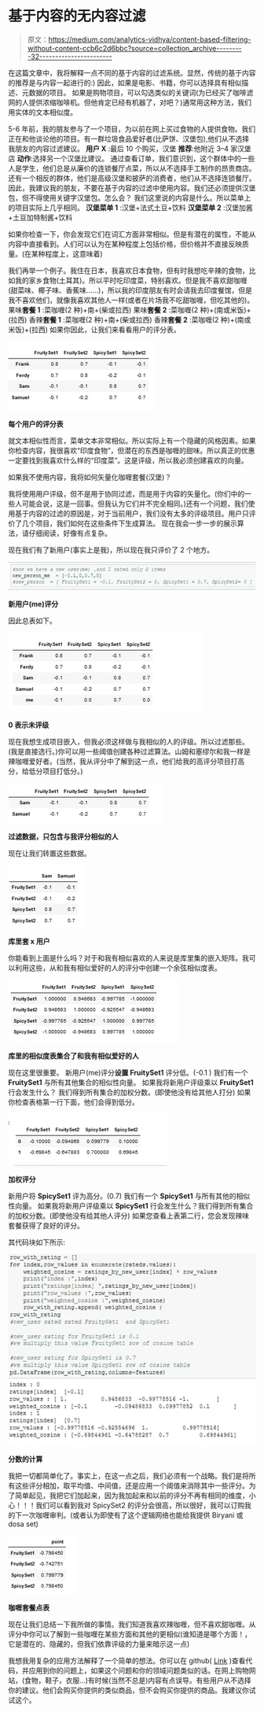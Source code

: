 # 基于内容的无内容过滤

> 原文：<https://medium.com/analytics-vidhya/content-based-filtering-without-content-ccb6c2d6bbc?source=collection_archive---------32----------------------->

在这篇文章中，我将解释一点不同的基于内容的过滤系统。显然，传统的基于内容的推荐是与内容一起进行的:)
因此，如果是电影、书籍，你可以选择具有相似描述、元数据的项目。
如果是购物项目，可以勾选类似的关键词(为已经买了咖啡滤网的人提供浓缩咖啡机。但他肯定已经有机器了，对吧？)通常用这种方法，我们用实体的文本相似度。

5-6 年前，我的朋友参与了一个项目，为以前在网上买过食物的人提供食物。我们正在和他谈论他的项目。有一群垃圾食品爱好者(比萨饼、汉堡包),他们从不选择我朋友的内容过滤建议。
**用户 X** :最后 10 个购买，汉堡
**推荐**:他附近 3–4 家汉堡店
**动作**:选择另一个汉堡比建议。
通过查看订单，我们意识到，这个群体中的一些人是学生，他们总是从廉价的连锁餐厅点菜，所以从不选择手工制作的昂贵商店。
还有一个相反的群体，他们是高级汉堡和披萨的消费者，他们从不选择连锁餐厅。因此，我建议我的朋友，不要在基于内容的过滤中使用内容。我们还必须提供汉堡包，但不得使用关键字汉堡包。怎么会？
我们这里说的内容是什么。所以菜单上的项目实际上几乎相同。
**汉堡菜单 1** :汉堡+法式土豆+饮料
**汉堡菜单 2** :汉堡加酱+土豆加特制酱+饮料

如果你检查一下，你会发现它们在词汇方面非常相似。但是有潜在的属性，不能从内容中直接看到。人们可以认为在某种程度上包括价格，但价格并不直接反映质量。(在某种程度上，这意味着)

我们再举一个例子。我住在日本，我喜欢日本食物，但有时我想吃辛辣的食物，比如我的家乡食物(土耳其)。所以平时吃印度菜，特别喜欢。但是我不喜欢甜咖喱(甜菜味、椰子味、香蕉味……)，所以我的印度朋友有时会请我去印度餐馆，但是我不喜欢他们，就像我喜欢其他人一样(或者在片场我不吃甜咖喱，但吃其他的)。
果味**套餐 1** :菜咖喱(2 种)+南+(柴或拉西)
果味**套餐 2** :菜咖喱(2 种)+(南或米饭)+(拉西)
香辣**套餐 1** :菜咖喱(2 种)+南+(柴或拉西)
香辣**套餐 2** :菜咖喱(2 种)+(南或米饭)+(拉西)
如果你因此，让我们来看看用户的评分表。

![](img/f4e52d22e4a0506f199766c5c721c97b.png)

**每个用户的评分表**

就文本相似性而言，菜单文本非常相似。所以实际上有一个隐藏的风格因素。如果你检查内容，我很喜欢“印度食物”，但潜在的东西是咖喱的甜味。所以真正的优惠一定要找到我喜欢什么样的“印度菜”。这是评级，所以我必须创建喜欢的向量。

如果我不使用内容，我将如何矢量化咖喱套餐(汉堡)？

我将使用用户评级，但不是用于协同过滤，而是用于内容的矢量化。(你们中的一些人可能会说，这是一回事。但我认为它们并不完全相同。)还有一个问题，我们使用基于内容的过滤的原因是，对于当前用户，我们没有太多的评级项目。用户只评价了几个项目，我们如何在这些条件下生成算法。
现在我会一步一步的展示算法，请仔细阅读，好像有点复杂。

现在我们有了新用户(事实上是我)，所以现在我只评价了 2 个地方。

![](img/c42b7063604ad9f9e6c15b2017e36f46.png)

**新用户(me)评分**

因此总表如下。

![](img/366e27b8006e2a3e27f0ef68f0bf7ee0.png)

**0 表示未评级**

现在我想生成项目嵌入，但我必须这样做与我相似的人的评级。所以过滤那些。(我是直接选行。)你可以用一些阈值创建各种过滤算法。山姆和塞缪尔和我一样是辣咖喱爱好者。(当然，我从评分中了解到这一点，他们给我的高评分项目打高分，给低分项目打低分。)

![](img/f76f6def7df040be1d580d66369f6738.png)

**过滤数据，只包含与我评分相似的人**

现在让我们转置这些数据。

![](img/ac0235d9cefa5214bcd81c174c2e4a22.png)

**库里套 x 用户**

你能看到上面是什么吗？对于和我有相似喜欢的人来说是库里集的嵌入矩阵。我可以利用这些，从和我有相似爱好的人的评分中创建一个余弦相似度表。

![](img/ded1245d41be9b6c99e3a6eb2c7fe8c9.png)

**库里的相似度表集合了和我有相似爱好的人**

现在这里很重要。
新用户(me)评分**设置 FruitySet1** 评分低。(-0.1 )
我们有一个 **FruitySet1** 与所有其他集合的相似性向量。
如果我将新用户评级乘以 **FruitySet1** 行会发生什么？
我们得到所有集合的加权分数。(即使他没有给其他人打分)
如果你检查表格第一行下面，他们会得到低分。

![](img/f554ced275df4ea0d8d5fffed77c5201.png)

**加权评分**

新用户将 **SpicySet1** 评为高分。(0.7)
我们有一个 **SpicySet1** 与所有其他的相似性向量。
如果我将新用户评级乘以 **SpicySet1** 行会发生什么？我们得到所有集合的加权分数。(即使他没有给其他人评分)
如果您查看上表第二行，您会发现辣味套餐获得了良好的评分。

其代码块如下所示:

![](img/dca8aad6bb399107fd62b001ed90310e.png)

**分数的计算**

我把一切都简单化了。事实上，在这一点之后，我们必须有一个战略。我们是将所有这些评分相加，取平均值、中间值，还是应用一个阈值来消除其中一些评分。为了简单起见，我把它们加起来，因为我加起来和以前的评分不再有相同的维度，小心！！！我们可以看到我对 SpicySet2 的评分会很高，所以很好，我可以订购我的下一次咖喱审判。(或者认为即使有了这个逻辑网络也能给我提供 Biryani 或 dosa set)

![](img/c0a23c86eda2cafe15f48fcc99fc067f.png)

**咖喱套餐点表**

现在让我们总结一下我所做的事情。我们知道我喜欢辣咖喱，但不喜欢甜咖喱。从评分中你可以了解到一些咖喱在某些方面和其他的更相似(谁知道是哪个方面！，它是潜在的、隐藏的，但我们依靠评级的力量来暗示这一点)

我想我用复杂的应用方法解释了一个简单的想法。你可以在 github( [Link](https://github.com/mcelikkaya/medium_articles/blob/main/content_based_without_content.ipynb) )查看代码，并应用到你的问题上，如果这个问题和你的领域问题类似的话。在网上购物网站，(食物，鞋子，衣服…)有时候(当然不总是)内容有点误导。有些用户从不选择你的建议。他们会购买你提供的类似商品，但不会购买你提供的商品。我建议你试试这个。